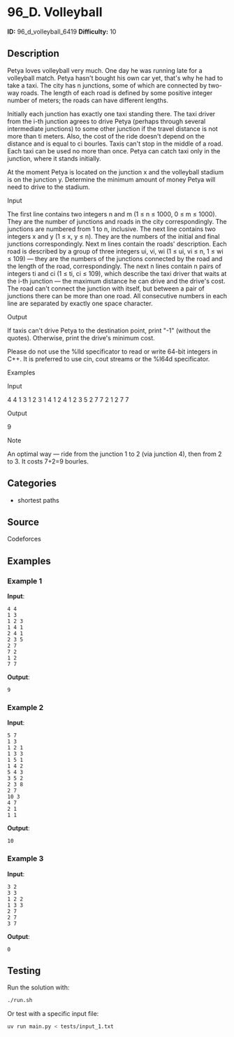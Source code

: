 # 96_D. Volleyball

**ID:** 96_d_volleyball_6419
**Difficulty:** 10

## Description

Petya loves volleyball very much. One day he was running late for a volleyball match. Petya hasn't bought his own car yet, that's why he had to take a taxi. The city has n junctions, some of which are connected by two-way roads. The length of each road is defined by some positive integer number of meters; the roads can have different lengths.

Initially each junction has exactly one taxi standing there. The taxi driver from the i-th junction agrees to drive Petya (perhaps through several intermediate junctions) to some other junction if the travel distance is not more than ti meters. Also, the cost of the ride doesn't depend on the distance and is equal to ci bourles. Taxis can't stop in the middle of a road. Each taxi can be used no more than once. Petya can catch taxi only in the junction, where it stands initially.

At the moment Petya is located on the junction x and the volleyball stadium is on the junction y. Determine the minimum amount of money Petya will need to drive to the stadium.

Input

The first line contains two integers n and m (1 ≤ n ≤ 1000, 0 ≤ m ≤ 1000). They are the number of junctions and roads in the city correspondingly. The junctions are numbered from 1 to n, inclusive. The next line contains two integers x and y (1 ≤ x, y ≤ n). They are the numbers of the initial and final junctions correspondingly. Next m lines contain the roads' description. Each road is described by a group of three integers ui, vi, wi (1 ≤ ui, vi ≤ n, 1 ≤ wi ≤ 109) — they are the numbers of the junctions connected by the road and the length of the road, correspondingly. The next n lines contain n pairs of integers ti and ci (1 ≤ ti, ci ≤ 109), which describe the taxi driver that waits at the i-th junction — the maximum distance he can drive and the drive's cost. The road can't connect the junction with itself, but between a pair of junctions there can be more than one road. All consecutive numbers in each line are separated by exactly one space character.

Output

If taxis can't drive Petya to the destination point, print "-1" (without the quotes). Otherwise, print the drive's minimum cost.

Please do not use the %lld specificator to read or write 64-bit integers in С++. It is preferred to use cin, cout streams or the %I64d specificator.

Examples

Input

4 4
1 3
1 2 3
1 4 1
2 4 1
2 3 5
2 7
7 2
1 2
7 7


Output

9

Note

An optimal way — ride from the junction 1 to 2 (via junction 4), then from 2 to 3. It costs 7+2=9 bourles.

## Categories

- shortest paths

## Source

Codeforces

## Examples

### Example 1

**Input**:
```
4 4
1 3
1 2 3
1 4 1
2 4 1
2 3 5
2 7
7 2
1 2
7 7
```

**Output**:
```
9
```

### Example 2

**Input**:
```
5 7
1 3
1 2 1
1 3 3
1 5 1
1 4 2
5 4 3
3 5 2
2 3 8
2 7
10 3
4 7
2 1
1 1
```

**Output**:
```
10
```

### Example 3

**Input**:
```
3 2
3 3
1 2 2
1 3 3
2 7
2 7
3 7
```

**Output**:
```
0
```


## Testing

Run the solution with:

```bash
./run.sh
```

Or test with a specific input file:

```bash
uv run main.py < tests/input_1.txt
```
